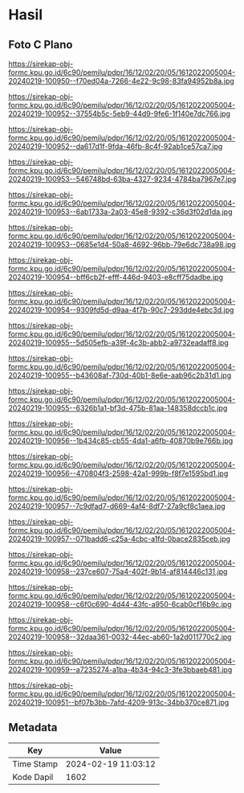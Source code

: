 # Hasil

## Foto C Plano

https://sirekap-obj-formc.kpu.go.id/6c90/pemilu/pdpr/16/12/02/20/05/1612022005004-20240219-100950--f70ed04a-7266-4e22-9c98-83fa94952b8a.jpg

https://sirekap-obj-formc.kpu.go.id/6c90/pemilu/pdpr/16/12/02/20/05/1612022005004-20240219-100952--37554b5c-5eb9-44d9-9fe6-1f140e7dc766.jpg

https://sirekap-obj-formc.kpu.go.id/6c90/pemilu/pdpr/16/12/02/20/05/1612022005004-20240219-100952--da617d1f-9fda-46fb-8c4f-92ab1ce57ca7.jpg

https://sirekap-obj-formc.kpu.go.id/6c90/pemilu/pdpr/16/12/02/20/05/1612022005004-20240219-100953--546748bd-63ba-4327-9234-4784ba7967e7.jpg

https://sirekap-obj-formc.kpu.go.id/6c90/pemilu/pdpr/16/12/02/20/05/1612022005004-20240219-100953--6ab1733a-2a03-45e8-9392-c36d3f02d1da.jpg

https://sirekap-obj-formc.kpu.go.id/6c90/pemilu/pdpr/16/12/02/20/05/1612022005004-20240219-100953--0685e1d4-50a8-4692-96bb-79e6dc738a98.jpg

https://sirekap-obj-formc.kpu.go.id/6c90/pemilu/pdpr/16/12/02/20/05/1612022005004-20240219-100954--bff6cb2f-efff-446d-9403-e8cff75dadbe.jpg

https://sirekap-obj-formc.kpu.go.id/6c90/pemilu/pdpr/16/12/02/20/05/1612022005004-20240219-100954--9309fd5d-d9aa-4f7b-90c7-293dde4ebc3d.jpg

https://sirekap-obj-formc.kpu.go.id/6c90/pemilu/pdpr/16/12/02/20/05/1612022005004-20240219-100955--5d505efb-a39f-4c3b-abb2-a9732eadaff8.jpg

https://sirekap-obj-formc.kpu.go.id/6c90/pemilu/pdpr/16/12/02/20/05/1612022005004-20240219-100955--b43608af-730d-40b1-8e6e-aab96c2b31d1.jpg

https://sirekap-obj-formc.kpu.go.id/6c90/pemilu/pdpr/16/12/02/20/05/1612022005004-20240219-100955--6326b1a1-bf3d-475b-81aa-148358dccb1c.jpg

https://sirekap-obj-formc.kpu.go.id/6c90/pemilu/pdpr/16/12/02/20/05/1612022005004-20240219-100956--1b434c85-cb55-4da1-a6fb-40870b9e766b.jpg

https://sirekap-obj-formc.kpu.go.id/6c90/pemilu/pdpr/16/12/02/20/05/1612022005004-20240219-100956--470804f3-2598-42a1-999b-f8f7e1595bd1.jpg

https://sirekap-obj-formc.kpu.go.id/6c90/pemilu/pdpr/16/12/02/20/05/1612022005004-20240219-100957--7c9dfad7-d669-4af4-8df7-27a9cf8c1aea.jpg

https://sirekap-obj-formc.kpu.go.id/6c90/pemilu/pdpr/16/12/02/20/05/1612022005004-20240219-100957--071badd6-c25a-4cbc-a1fd-0bace2835ceb.jpg

https://sirekap-obj-formc.kpu.go.id/6c90/pemilu/pdpr/16/12/02/20/05/1612022005004-20240219-100958--237ce607-75a4-402f-9b14-af814446c131.jpg

https://sirekap-obj-formc.kpu.go.id/6c90/pemilu/pdpr/16/12/02/20/05/1612022005004-20240219-100958--c6f0c690-4d44-43fc-a950-6cab0cf16b9c.jpg

https://sirekap-obj-formc.kpu.go.id/6c90/pemilu/pdpr/16/12/02/20/05/1612022005004-20240219-100958--32daa361-0032-44ec-ab60-1a2d011770c2.jpg

https://sirekap-obj-formc.kpu.go.id/6c90/pemilu/pdpr/16/12/02/20/05/1612022005004-20240219-100959--a7235274-a1ba-4b34-94c3-3fe3bbaeb481.jpg

https://sirekap-obj-formc.kpu.go.id/6c90/pemilu/pdpr/16/12/02/20/05/1612022005004-20240219-100951--bf07b3bb-7afd-4209-913c-34bb370ce871.jpg


## Metadata

| Key        | Value               |
| ---------- | ------------------- |
| Time Stamp | 2024-02-19 11:03:12 |
| Kode Dapil | 1602                |



